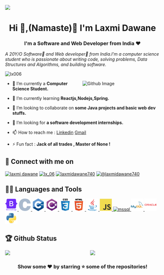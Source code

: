 ![](https://raw.githubusercontent.com/halfrost/halfrost/master/icons/header_.png)


<h1 align="center">Hi 👋,(Namaste)🙏 I'm Laxmi Dawane</h1>
<h3 align="center">I'm a Software and Web Developer from India ❤</h3>
<p><em>A 20Y/O Software🌈 and Web developer🎯 from India.I'm a computer science student who is passionate about writing code, solving problems, Data Structures and Algorithms, and building software.</em></p>

<p align="left"> <img src="https://komarev.com/ghpvc/?username=lx006&label=Profile%20views&color=0e75b6&style=flat" alt="lx006" /> </p>


<img width="50%" align="right" alt="Github Image" src="https://raw.githubusercontent.com/onimur/.github/master/.resources/git-header.svg" />

- 🔭 I’m currently a **Computer Science Student.**

- 🌱 I’m currently learning **Reactjs,Nodejs,Spring.**

- 👯 I’m looking to collaborate on **some Java projects and basic web dev stuffs.**

- 🤝 I’m looking for **a software development internships.**

- 📫 How to reach me : [Linkedin](https://www.linkedin.com/in/laxmi-dawane-2a17391b2/) [Gmail](mailto:laxmidawane740@gmail.com)

- ⚡ Fun fact : **Jack of all trades , Master of None !**

## 📌 Connect with me on
<p align="left">
<a href="https://linkedin.com/in/laxmi dawane" target="blank"><img align="center" src="https://cdn.jsdelivr.net/npm/simple-icons@3.0.1/icons/linkedin.svg" alt="laxmi dawane" height="30" width="40" /></a>
<a href="https://www.hackerrank.com/lx_06" target="blank"><img align="center" src="https://cdn.jsdelivr.net/npm/simple-icons@3.0.1/icons/hackerrank.svg" alt="lx_06" height="30" width="40" /></a>
<a href="https://www.leetcode.com/laxmidawane740" target="blank"><img align="center" src="https://cdn.jsdelivr.net/npm/simple-icons@3.0.1/icons/leetcode.svg" alt="laxmidawane740" height="30" width="40" /></a>
<a href="https://www.hackerearth.com/@laxmidawane740" target="blank"><img align="center" src="https://cdn.jsdelivr.net/npm/simple-icons@3.0.1/icons/hackerearth.svg" alt="@laxmidawane740" height="30" width="40" /></a>
</p>

## 👨‍💻 Languages and Tools

<p align="left"> <a href="https://getbootstrap.com" target="_blank"> <img src="https://raw.githubusercontent.com/devicons/devicon/master/icons/bootstrap/bootstrap-plain-wordmark.svg" alt="bootstrap" width="40" height="40"/> </a> <a href="https://www.cprogramming.com/" target="_blank"> <img src="https://raw.githubusercontent.com/devicons/devicon/master/icons/c/c-original.svg" alt="c" width="40" height="40"/> </a> <a href="https://www.w3schools.com/cpp/" target="_blank"> <img src="https://raw.githubusercontent.com/devicons/devicon/master/icons/cplusplus/cplusplus-original.svg" alt="cplusplus" width="40" height="40"/> </a> <a href="https://www.w3schools.com/cs/" target="_blank"> <img src="https://raw.githubusercontent.com/devicons/devicon/master/icons/csharp/csharp-original.svg" alt="csharp" width="40" height="40"/> </a> <a href="https://www.w3schools.com/css/" target="_blank"> <img src="https://raw.githubusercontent.com/devicons/devicon/master/icons/css3/css3-original-wordmark.svg" alt="css3" width="40" height="40"/> </a> <a href="https://www.w3.org/html/" target="_blank"> <img src="https://raw.githubusercontent.com/devicons/devicon/master/icons/html5/html5-original-wordmark.svg" alt="html5" width="40" height="40"/> </a> <a href="https://www.java.com" target="_blank"> <img src="https://raw.githubusercontent.com/devicons/devicon/master/icons/java/java-original.svg" alt="java" width="40" height="40"/> </a> <a href="https://developer.mozilla.org/en-US/docs/Web/JavaScript" target="_blank"> <img src="https://raw.githubusercontent.com/devicons/devicon/master/icons/javascript/javascript-original.svg" alt="javascript" width="40" height="40"/> </a> <a href="https://www.microsoft.com/en-us/sql-server" target="_blank"> <img src="https://cdn.worldvectorlogo.com/logos/microsoft-sql-server.svg" alt="mssql" width="40" height="40"/> </a> <a href="https://www.mysql.com/" target="_blank"> <img src="https://raw.githubusercontent.com/devicons/devicon/master/icons/mysql/mysql-original-wordmark.svg" alt="mysql" width="40" height="40"/> </a> <a href="https://www.oracle.com/" target="_blank"> <img src="https://raw.githubusercontent.com/devicons/devicon/master/icons/oracle/oracle-original.svg" alt="oracle" width="40" height="40"/> </a> <a href="https://www.python.org" target="_blank"> <img src="https://raw.githubusercontent.com/devicons/devicon/master/icons/python/python-original.svg" alt="python" width="40" height="40"/> </a> </p>

## 🏆 Github Status

<img  src="https://github-readme-stats.vercel.app/api?username=lx006&show_icons=true&hide_border=true&theme=dark" width="45%" align="right" >
<img  src="https://github-readme-streak-stats.herokuapp.com/?user=lx006&theme=dark" width="45%" >
<br>
<div align="center">


### Show some ❤️ by starring ⭐ some of the repositories!

